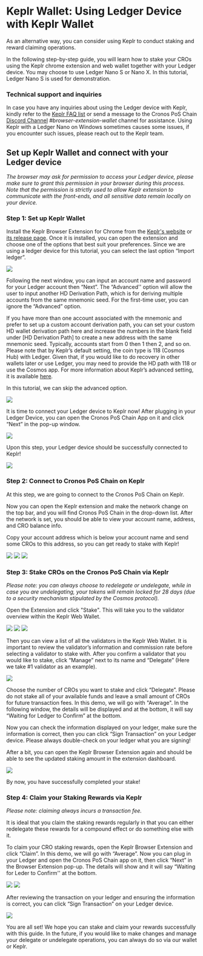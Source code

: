 # Keplr Wallet: Using Ledger Device with Keplr Wallet

As an alternative way, you can consider using Keplr to conduct staking and reward claiming operations.

In the following step-by-step guide, you will learn how to stake your CROs using the Keplr chrome extension and web wallet together with your Ledger device. You may choose to use Ledger Nano S or Nano X. In this tutorial, Ledger Nano S is used for demonstration.

### Technical support and inquiries

In case you have any inquiries about using the Ledger device with Keplr, kindly refer to the [Keplr FAQ list](https://faq.keplr.app/) or send a message to the Cronos PoS Chain [Discord Channel](https://discord.com/invite/pahqHz26q4) _#browser-extension-wallet_ channel for assistance. Using Keplr with a Ledger Nano on Windows sometimes causes some issues, if you encounter such issues, please reach out to the Keplr team.

## Set up Keplr Wallet and connect with your Ledger device

_The browser may ask for permission to access your Ledger device, please make sure to grant this permission in your browser during this process. Note that the permission is strictly used to allow Keplr extension to communicate with the front-ends, and all sensitive data remain locally on your device._

### Step 1: Set up Keplr Wallet

Install the Keplr Browser Extension for Chrome from the [Keplr's website](https://www.keplr.app/) or [its release page](https://github.com/chainapsis/keplr-extension/releases). Once it is installed, you can open the extension and choose one of the options that best suit your preferences. Since we are using a ledger device for this tutorial, you can select the last option “Import ledger”.

![](assets/keplr\_wallet/s1-1.png)

Following the next window, you can input an account name and password for your Ledger account then “Next”. The “Advanced'' option will allow the user to input another HD Derivation Path, which is for deriving multiple accounts from the same mnemonic seed. For the first-time user, you can ignore the “Advanced” option.

If you have more than one account associated with the mnemonic and prefer to set up a custom account derivation path, you can set your custom HD wallet derivation path here and increase the numbers in the blank field under \[HD Derivation Path] to create a new address with the same mnemonic seed. Typically, accounts start from 0 then 1 then 2, and so on. Please note that by Keplr’s default setting, the coin type is 118 (Cosmos Hub) with Ledger. Given that, if you would like to do recovery in other wallets later or use Ledger, you may need to provide the HD path with 118 or use the Cosmos app. For more information about Keplr’s advanced setting, it is available [here](https://faq.keplr.app/).

In this tutorial, we can skip the advanced option.

![](assets/keplr\_wallet/s1-2.png)

It is time to connect your Ledger device to Keplr now! After plugging in your Ledger Device, you can open the Cronos PoS Chain App on it and click “Next” in the pop-up window.

![](assets/keplr\_wallet/s1-3.png)

Upon this step, your Ledger device should be successfully connected to Keplr!

![](assets/keplr\_wallet/s1-4.png)

### Step 2: Connect to Cronos PoS Chain on Keplr

At this step, we are going to connect to the Cronos PoS Chain on Keplr.

Now you can open the Keplr extension and make the network change on the top bar, and you will find  Cronos PoS Chain in the drop-down list. After the network is set, you should be able to view your account name, address, and CRO balance info.

Copy your account address which is below your account name and send some CROs to this address, so you can get ready to stake with Keplr!

![](assets/keplr\_wallet/s2-1.png) ![](assets/keplr\_wallet/s2-2.png) ![](assets/keplr\_wallet/s2-3.png)

### Step 3: Stake CROs on the Cronos PoS Chain via Keplr

_Please note: you can always choose to redelegate or undelegate, while in case you are undelegating, your tokens will remain locked for 28 days (due to a security mechanism stipulated by the Cosmos protocol)._

Open the Extension and click "Stake". This will take you to the validator overview within the Keplr Web Wallet.

![](assets/keplr\_wallet/s3-1.png) ![](assets/keplr\_wallet/s3-2.png) ![](assets/keplr\_wallet/s3-3.png)

Then you can view a list of all the validators in the Keplr Web Wallet. It is important to review the validator’s information and commission rate before selecting a validator to stake with. After you confirm a validator that you would like to stake, click “Manage” next to its name and “Delegate” (Here we take #1 validator as an example).

![](assets/keplr\_wallet/s3-4.png)

Choose the number of CROs you want to stake and click “Delegate”. Please do not stake all of your available funds and leave a small amount of CROs for future transaction fees. In this demo, we will go with "Average". In the following window, the details will be displayed and at the bottom, it will say “Waiting for Ledger to Confirm” at the bottom.

Now you can check the information displayed on your ledger, make sure the information is correct, then you can click “Sign Transaction” on your Ledger device. Please always double-check on your ledger what you are signing!

After a bit, you can open the Keplr Browser Extension again and should be able to see the updated staking amount in the extension dashboard.

![](assets/keplr\_wallet/s3-5.png)

By now, you have successfully completed your stake!

### Step 4: Claim your Staking Rewards via Keplr

_Please note: claiming always incurs a transaction fee._

It is ideal that you claim the staking rewards regularly in that you can either redelegate these rewards for a compound effect or do something else with it.

To claim your CRO staking rewards, open the Keplr Browser Extension and click “Claim”. In this demo, we will go with “Average”. Now you can plug in your Ledger and open the Cronos PoS Chain app on it, then click “Next” in the Browser Extension pop-up. The details will show and it will say “Waiting for Leder to Confirm'' at the bottom.

![](assets/keplr\_wallet/s4-1.png) ![](assets/keplr\_wallet/s4-2.png)

After reviewing the transaction on your ledger and ensuring the information is correct, you can click “Sign Transaction” on your Ledger device.

![](assets/keplr\_wallet/s4-3.png)

You are all set! We hope you can stake and claim your rewards successfully with this guide. In the future, if you would like to make changes and manage your delegate or undelegate operations, you can always do so via our wallet or Keplr.
